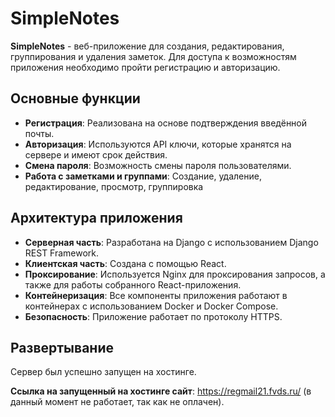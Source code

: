 # SimpleNotes

**SimpleNotes** - веб-приложение для создания, редактирования, группирования и удаления заметок. Для доступа к возможностям приложения необходимо пройти регистрацию и авторизацию.

## Основные функции

- **Регистрация**: Реализована на основе подтверждения введённой почты.
- **Авторизация**: Используются API ключи, которые хранятся на сервере и имеют срок действия.
- **Смена пароля**: Возможность смены пароля пользователями.
- **Работа с заметками и группами**: Создание, удаление, редактирование, просмотр, группировка

## Архитектура приложения

- **Серверная часть**: Разработана на Django с использованием Django REST Framework.
- **Клиентская часть**: Создана с помощью React.
- **Проксирование**: Используется Nginx для проксирования запросов, а также для работы собранного React-приложения.
- **Контейнеризация**: Все компоненты приложения работают в контейнерах с использованием Docker и Docker Compose.
- **Безопасность**: Приложение работает по протоколу HTTPS.

## Развертывание

Сервер был успешно запущен на хостинге. 

**Ссылка на запущенный на хостинге сайт**: https://regmail21.fvds.ru/ (в данный момент не работает, так как не оплачен).
